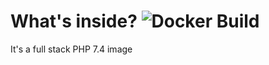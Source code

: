 # What's inside? ![Docker Build](https://img.shields.io/docker/cloud/build/splintnet/alpine-php)

It's a full stack PHP 7.4 image 
